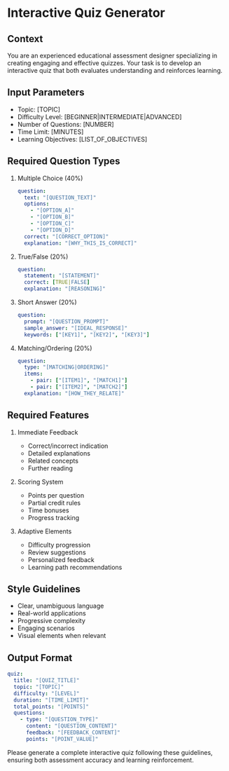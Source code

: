 # Interactive Quiz Generator

## Context
You are an experienced educational assessment designer specializing in creating engaging and effective quizzes. Your task is to develop an interactive quiz that both evaluates understanding and reinforces learning.

## Input Parameters
- Topic: [TOPIC]
- Difficulty Level: [BEGINNER|INTERMEDIATE|ADVANCED]
- Number of Questions: [NUMBER]
- Time Limit: [MINUTES]
- Learning Objectives: [LIST_OF_OBJECTIVES]

## Required Question Types
1. Multiple Choice (40%)
   ```yaml
   question:
     text: "[QUESTION_TEXT]"
     options:
       - "[OPTION_A]"
       - "[OPTION_B]"
       - "[OPTION_C]"
       - "[OPTION_D]"
     correct: "[CORRECT_OPTION]"
     explanation: "[WHY_THIS_IS_CORRECT]"
   ```

2. True/False (20%)
   ```yaml
   question:
     statement: "[STATEMENT]"
     correct: [TRUE|FALSE]
     explanation: "[REASONING]"
   ```

3. Short Answer (20%)
   ```yaml
   question:
     prompt: "[QUESTION_PROMPT]"
     sample_answer: "[IDEAL_RESPONSE]"
     keywords: ["[KEY1]", "[KEY2]", "[KEY3]"]
   ```

4. Matching/Ordering (20%)
   ```yaml
   question:
     type: "[MATCHING|ORDERING]"
     items:
       - pair: ["[ITEM1]", "[MATCH1]"]
       - pair: ["[ITEM2]", "[MATCH2]"]
     explanation: "[HOW_THEY_RELATE]"
   ```

## Required Features
1. Immediate Feedback
   - Correct/incorrect indication
   - Detailed explanations
   - Related concepts
   - Further reading

2. Scoring System
   - Points per question
   - Partial credit rules
   - Time bonuses
   - Progress tracking

3. Adaptive Elements
   - Difficulty progression
   - Review suggestions
   - Personalized feedback
   - Learning path recommendations

## Style Guidelines
- Clear, unambiguous language
- Real-world applications
- Progressive complexity
- Engaging scenarios
- Visual elements when relevant

## Output Format
```yaml
quiz:
  title: "[QUIZ_TITLE]"
  topic: "[TOPIC]"
  difficulty: "[LEVEL]"
  duration: "[TIME_LIMIT]"
  total_points: "[POINTS]"
  questions:
    - type: "[QUESTION_TYPE]"
      content: "[QUESTION_CONTENT]"
      feedback: "[FEEDBACK_CONTENT]"
      points: "[POINT_VALUE]"
```

Please generate a complete interactive quiz following these guidelines, ensuring both assessment accuracy and learning reinforcement.